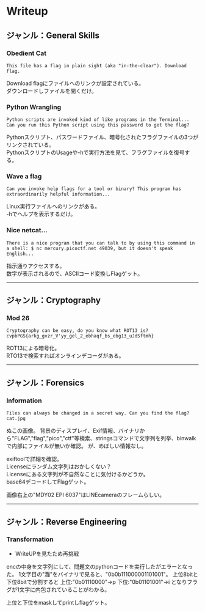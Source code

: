 # Writeup

## ジャンル：General Skills
### Obedient Cat
```
This file has a flag in plain sight (aka "in-the-clear"). Download flag.
```

Download flagにファイルへのリンクが設定されている。  
ダウンロードしファイルを開くだけ。

### Python Wrangling
```
Python scripts are invoked kind of like programs in the Terminal...
Can you run this Python script using this password to get the flag?
```

Pythonスクリプト、パスワードファイル、暗号化されたフラグファイルの3つがリンクされている。  
PythonスクリプトのUsageや-hで実行方法を見て、フラグファイルを復号する。  

### Wave a flag
```
Can you invoke help flags for a tool or binary? This program has extraordinarily helpful information...
```

Linux実行ファイルへのリンクがある。  
-hでヘルプを表示するだけ。  

### Nice netcat...
```
There is a nice program that you can talk to by using this command in a shell: $ nc mercury.picoctf.net 49039, but it doesn't speak English...
```
指示通りアクセスする。  
数字が表示されるので、ASCIIコード変換しFlagゲット。

-----

## ジャンル：Cryptography
### Mod 26
```
Cryptography can be easy, do you know what ROT13 is?
cvpbPGS{arkg_gvzr_V'yy_gel_2_ebhaqf_bs_ebg13_uJdSftmh}
```

ROT13による暗号化。  
RTO13で検索すればオンラインデコーダがある。


------

## ジャンル：Forensics
### Information
```
Files can always be changed in a secret way. Can you find the flag? cat.jpg
```

ぬこの画像。
背景のディスプレイ、Exif情報、バイナリから"FLAG","flag","pico","ctf"等検索、stringsコマンドで文字列を列挙、binwalkで内部にファイルが無いか確認。
が、めぼしい情報なし。  

exiftoolで詳細を確認。  
Licenseにランダム文字列はおかしくない？  
Licenseにある文字列が不自然なことに気付けるかどうか。  
base64デコードしてFlagゲット。

画像右上の"MDY02 EPI 6037"はLINEcameraのフレームらしい。


-------
## ジャンル：Reverse Engineering
### Transformation
* WriteUPを見たため再挑戦


encの中身を文字列にして、問題文のpythonコードを実行したがエラーとなった。
1文字目の"灩"をバイナリで見ると、"0b0b111000001101001"。
上位8bitと下位8bitで分割すると
上位:"0b01110000"->p
下位:"0b01101001"->i
となりフラグが1文字に内包されていることがわかる。

上位と下位をmaskしてprintしflagゲット。
